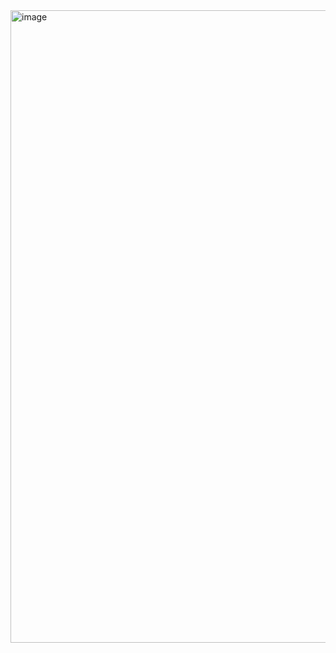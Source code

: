 <img width="1916" height="1012" alt="image" src="https://github.com/user-attachments/assets/95d2e20e-3cf2-4d0e-bedf-4b41b701ba88" />
